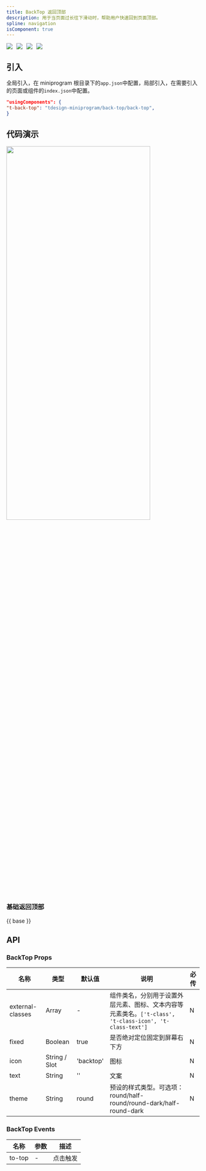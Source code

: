 ```yaml
---
title: BackTop 返回顶部
description: 用于当页面过长往下滑动时，帮助用户快速回到页面顶部。
spline: navigation
isComponent: true
---
```


<span class="coverages-badge" style="margin-right: 10px"><img src="https://img.shields.io/badge/coverages%3A%20lines-0%25-red" /></span><span class="coverages-badge" style="margin-right: 10px"><img src="https://img.shields.io/badge/coverages%3A%20functions-0%25-red" /></span><span class="coverages-badge" style="margin-right: 10px"><img src="https://img.shields.io/badge/coverages%3A%20statements-0%25-red" /></span><span class="coverages-badge" style="margin-right: 10px"><img src="https://img.shields.io/badge/coverages%3A%20branches-100%25-blue" /></span>
## 引入

全局引入，在 miniprogram 根目录下的`app.json`中配置，局部引入，在需要引入的页面或组件的`index.json`中配置。

```json
"usingComponents": {
"t-back-top": "tdesign-miniprogram/back-top/back-top",
}
```

## 代码演示

<img src="https://tdesign.gtimg.com/miniprogram/readme/backtop-1.png" width="375px" height="50%">

### 基础返回顶部

{{ base }}

## API

### BackTop Props

| 名称             | 类型          | 默认值    | 说明                                                                                                    | 必传 |
| ---------------- | ------------- | --------- | ------------------------------------------------------------------------------------------------------- | ---- |
| external-classes | Array         | -         | 组件类名，分别用于设置外层元素、图标、文本内容等元素类名。`['t-class', 't-class-icon', 't-class-text']` | N    |
| fixed            | Boolean       | true      | 是否绝对定位固定到屏幕右下方                                                                            | N    |
| icon             | String / Slot | 'backtop' | 图标                                                                                                    | N    |
| text             | String        | ''        | 文案                                                                                                    | N    |
| theme            | String        | round     | 预设的样式类型。可选项：round/half-round/round-dark/half-round-dark                                     | N    |

### BackTop Events

| 名称   | 参数 | 描述     |
| ------ | ---- | -------- |
| to-top | -    | 点击触发 |
